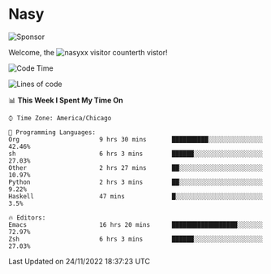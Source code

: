 # Nasy

<!--
<p align="center">
<img height="200" src="https://github-readme-stats.vercel.app/api?username=nasyxx&count_private=true&show_icons=true&theme=dracula&include_all_commits=true"/>
<img height="200" src="https://github-readme-stats.vercel.app/api/top-langs/?username=nasyxx&theme=dracula&hide=html,jupyter+notebook&count_private=true&show_icons=true"/>
</p>

  
----------------
-->

![Sponsor](https://img.shields.io/static/v1.svg?label=Sponsor&message=%E2%9D%A4&logo=GitHub&style=flat&color=pink)
 
Welcome, the ![nasyxx visitor counter](https://count.getloli.com/get/@nasyxx?theme=rule34)th vistor!
 
<!--START_SECTION:waka-->
![Code Time](http://img.shields.io/badge/Code%20Time-2%2C863%20hrs%209%20mins-blue)

![Lines of code](https://img.shields.io/badge/From%20Hello%20World%20I%27ve%20Written-5%20Million%20lines%20of%20code-blue)

📊 **This Week I Spent My Time On** 

```text
⌚︎ Time Zone: America/Chicago

💬 Programming Languages: 
Org                      9 hrs 30 mins       ██████████░░░░░░░░░░░░░░░   42.46% 
sh                       6 hrs 3 mins        ██████░░░░░░░░░░░░░░░░░░░   27.03% 
Other                    2 hrs 27 mins       ██░░░░░░░░░░░░░░░░░░░░░░░   10.97% 
Python                   2 hrs 3 mins        ██░░░░░░░░░░░░░░░░░░░░░░░   9.22% 
Haskell                  47 mins             █░░░░░░░░░░░░░░░░░░░░░░░░   3.5%

🔥 Editors: 
Emacs                    16 hrs 20 mins      ██████████████████░░░░░░░   72.97% 
Zsh                      6 hrs 3 mins        ██████░░░░░░░░░░░░░░░░░░░   27.03%

```


 Last Updated on 24/11/2022 18:37:23 UTC
<!--END_SECTION:waka-->

<!-- ![visitors](https://visitor-badge.laobi.icu/badge?page_id=nasyxx.nasyxx) -->
